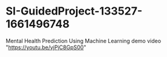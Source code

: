 # SI-GuidedProject-133527-1661496748
Mental Health Prediction Using Machine Learning
demo video "https://youtu.be/vjPjC8GpS00"
